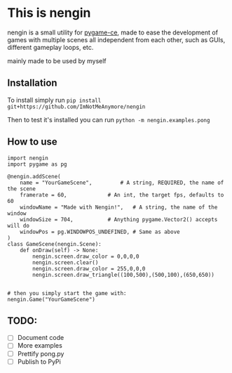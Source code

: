 # This is nengin

nengin is a small utility for [pygame-ce](https://github.com/pygame-community/pygame-ce), made to ease the development of games with multiple scenes all independent from each other, such as GUIs, different gameplay loops, etc.

mainly made to be used by myself


## Installation

To install simply run
```pip install git+https://github.com/ImNotMeAnymore/nengin```

Then to test it's installed you can run
```python -m nengin.examples.pong```




## How to use
```python3
import nengin
import pygame as pg

@nengin.addScene(
	name = "YourGameScene",			# A string, REQUIRED, the name of the scene
	framerate = 60,				# An int, the target fps, defaults to 60
	windowName = "Made with Nengin!",	# A string, the name of the window
	windowSize = 704, 			# Anything pygame.Vector2() accepts will do
	windowPos = pg.WINDOWPOS_UNDEFINED,	# Same as above
)
class GameScene(nengin.Scene):
	def onDraw(self) -> None:
		nengin.screen.draw_color = 0,0,0,0
		nengin.screen.clear()
		nengin.screen.draw_color = 255,0,0,0
		nengin.screen.draw_triangle((100,500),(500,100),(650,650))


# then you simply start the game with:
nengin.Game("YourGameScene")
```


## TODO:
- [ ] Document code
- [ ] More examples
- [ ] Prettify pong.py
- [ ] Publish to PyPi
